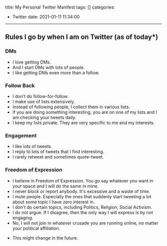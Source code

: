 title: My Personal Twitter Manifest
tags: []
categories:
  - Twitter
date: 2021-01-11 11:34:00
---
## Rules I go by when I am on Twitter (as of today*)

### DMs
- I love getting DMs. 
- And I start DMs with lots of people.
- I like getting DMs even more than a follow.

### Follow Back
- I don't do follow-for-follow.
- I make use of lists extensively.
- Instead of following people, I collect them in various lists. 
- If you are doing something interesting, you are on one of my lists and I am checking your tweets daily.
- I keep my lists private. They are very specific to me and my interests.

### Engagement
- I like lots of tweets. 
- I reply to lots of tweets that I find interesting.
- I rarely retweet and sometimes quote-tweet.

### Freedom of Expression
- I believe in Freedom of Expression. You go say whatever you want in your space and I will do the same in mine.
- I never block or report anybody. It's excessive and a waste of time.
- I mute people. Especially the ones that suddenly start tweeting a lot about some topic I have zero interest in.
- I don't do certain topics, including Politics, Religion, Social Activism.
- I do not argue. If I disagree, then the only way I will express is by not engaging.
- No, I will not join in whatever crusade you are running online, no matter your political affiliation.

* This might change in the future.